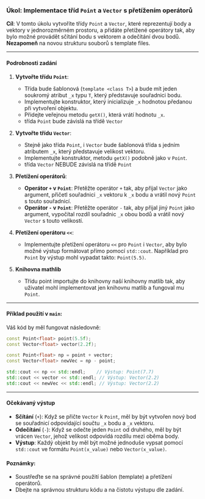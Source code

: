 ### Úkol: Implementace tříd `Point` a `Vector` s přetížením operátorů

**Cíl**: V tomto úkolu vytvoříte třídy `Point` a `Vector`, které reprezentují body a vektory v jednorozměrném prostoru, a přidáte přetížené operátory tak, aby bylo možné provádět sčítání bodu s vektorem a odečítání dvou bodů.
**Nezapomeň** na novou strukturu souborů s template files.

---

#### Podrobnosti zadání

1. **Vytvořte třídu `Point`**:
   - Třída bude šablonová (`template <class T>`) a bude mít jeden soukromý atribut `_x` typu `T`, který představuje souřadnici bodu.
   - Implementujte konstruktor, který inicializuje `_x` hodnotou předanou při vytvoření objektu.
   - Přidejte veřejnou metodu `getX()`, která vrátí hodnotu `_x`.
   - třída `Point` bude závislá na třídě `Vector`

2. **Vytvořte třídu `Vector`**:
   - Stejně jako třída `Point`, i `Vector` bude šablonová třída s jedním atributem `_x`, který představuje velikost vektoru.
   - Implementujte konstruktor, metodu `getX()` podobně jako v `Point`.
   - třída `Vector` NEBUDE závislá na třídě `Point`

3. **Přetížení operátorů**:
   - **Operátor `+` v `Point`**: Přetěžte operátor `+` tak, aby přijal `Vector` jako argument, přičetl souřadnici `_x` vektoru k `_x` bodu a vrátil nový `Point` s touto souřadnicí.
   - **Operátor `-` v `Point`**: Přetěžte operátor `-` tak, aby přijal jiný `Point` jako argument, vypočítal rozdíl souřadnic `_x` obou bodů a vrátil nový `Vector` s touto velikostí.

4. **Přetížení operátoru `<<`**:
   - Implementujte přetížení operátoru `<<` pro `Point` i `Vector`, aby bylo možné výstup formátovat přímo pomocí `std::cout`. Například pro `Point` by výstup mohl vypadat takto: `Point(5.5)`.
  
5. **Knihovna mathlib**
   - Třídu point importujte do knihovny naší knihovny matlib tak, aby uživatel mohl implementovat jen knihovnu matlib a fungoval mu `Point`.

---

#### Příklad použití v `main`:

Váš kód by měl fungovat následovně:

```cpp
const Point<float> point(5.5f);
const Vector<float> vector(2.2f);

const Point<float> np = point + vector;
const Vector<float> newVec = np - point;

std::cout << np << std::endl;    // Výstup: Point(7.7)
std::cout << vector << std::endl; // Výstup: Vector(2.2)
std::cout << newVec << std::endl; // Výstup: Vector(2.2)
```

---

#### Očekávaný výstup

- **Sčítání** (`+`): Když se přičte `Vector` k `Point`, měl by být vytvořen nový bod se souřadnicí odpovídající součtu `_x` bodu a `_x` vektoru.
- **Odečítání** (`-`): Když se odečte jeden `Point` od druhého, měl by být vrácen `Vector`, jehož velikost odpovídá rozdílu mezi oběma body.
- **Výstup**: Každý objekt by měl být možné jednoduše vypsat pomocí `std::cout` ve formátu `Point(x_value)` nebo `Vector(x_value)`.

#### Poznámky:
- Soustřeďte se na správné použití šablon (template) a přetížení operátorů.
- Dbejte na správnou strukturu kódu a na čistotu výstupu dle zadání.

